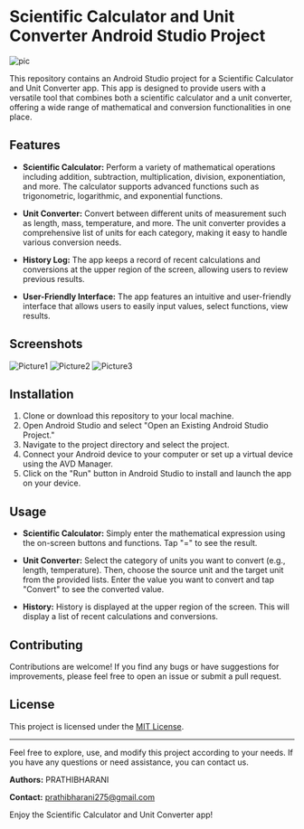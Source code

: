 # Scientific Calculator and Unit Converter Android Studio Project

![pic](https://github.com/prathibharani057/Scientific_Calculator/assets/118717617/c19e159d-c2ae-427b-af13-4725b7e02e64)


This repository contains an Android Studio project for a Scientific Calculator and Unit Converter app. This app is designed to provide users with a versatile tool that combines both a scientific calculator and a unit converter, offering a wide range of mathematical and conversion functionalities in one place.

## Features

- **Scientific Calculator:** Perform a variety of mathematical operations including addition, subtraction, multiplication, division, exponentiation, and more. The calculator supports advanced functions such as trigonometric, logarithmic, and exponential functions.
  
- **Unit Converter:** Convert between different units of measurement such as length, mass, temperature, and more. The unit converter provides a comprehensive list of units for each category, making it easy to handle various conversion needs.

- **History Log:** The app keeps a record of recent calculations and conversions at the upper region of the screen, allowing users to review previous results.

- **User-Friendly Interface:** The app features an intuitive and user-friendly interface that allows users to easily input values, select functions, view results.

## Screenshots

![Picture1](https://github.com/prathibharani057/Scientific_Calculator/assets/118717617/f1c3b91d-c0d6-4263-8d79-5a61833f6c62)
![Picture2](https://github.com/prathibharani057/Scientific_Calculator/assets/118717617/d042b275-c002-4fb9-9577-f71b2150fe20)
![Picture3](https://github.com/prathibharani057/Scientific_Calculator/assets/118717617/1b878019-3868-452f-ac40-cd9ba1a419ac)

## Installation

1. Clone or download this repository to your local machine.
2. Open Android Studio and select "Open an Existing Android Studio Project."
3. Navigate to the project directory and select the project.
4. Connect your Android device to your computer or set up a virtual device using the AVD Manager.
5. Click on the "Run" button in Android Studio to install and launch the app on your device.

## Usage

- **Scientific Calculator:** Simply enter the mathematical expression using the on-screen buttons and functions. Tap "=" to see the result.

- **Unit Converter:** Select the category of units you want to convert (e.g., length, temperature). Then, choose the source unit and the target unit from the provided lists. Enter the value you want to convert and tap "Convert" to see the converted value.

- **History:** History is displayed at the upper region of the screen. This will display a list of recent calculations and conversions.

## Contributing

Contributions are welcome! If you find any bugs or have suggestions for improvements, please feel free to open an issue or submit a pull request.

## License

This project is licensed under the [MIT License](LICENSE).

---

Feel free to explore, use, and modify this project according to your needs. If you have any questions or need assistance, you can contact us.

**Authors:** PRATHIBHARANI

**Contact:** prathibharani275@gmail.com

Enjoy the Scientific Calculator and Unit Converter app!
